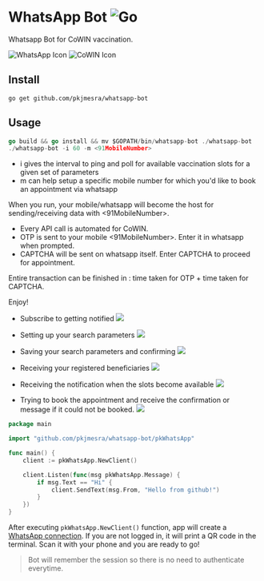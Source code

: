 # WhatsApp Bot ![Go](https://github.com/pkjmesra/whatsapp-bot/workflows/Go/badge.svg)
Whatsapp Bot for CoWIN vaccination.

![WhatsApp Icon](https://cdn.icon-icons.com/icons2/373/PNG/96/Whatsapp_37229.png)
![CoWIN Icon](https://prod-cdn.preprod.co-vin.in/assets/images/covid19logo.jpg)

## Install

```
go get github.com/pkjmesra/whatsapp-bot
```

## Usage

```go
go build && go install && mv $GOPATH/bin/whatsapp-bot ./whatsapp-bot
./whatsapp-bot -i 60 -m <91MobileNumber>
```
- i gives the interval to ping and poll for available vaccination slots for a given set of parameters
- m can help setup a specific mobile number for which you'd like to book an appointment via whatsapp

When you run, your mobile/whatsapp will become the host for sending/receiving data with <91MobileNumber>.

- Every API call is automated for CoWIN. 
- OTP is sent to your mobile <91MobileNumber>. Enter it in whatsapp when prompted.
- CAPTCHA will be sent on whatsapp itself. Enter CAPTCHA to proceed for appointment.

Entire transaction can be finished in : time taken for OTP + time taken for CAPTCHA.

Enjoy!

- Subscribe to getting notified
![](./images/1.jpg)


- Setting up your search parameters
![](./images/2.jpg)


- Saving your search parameters and confirming
![](./images/3.jpg)


- Receiving your registered beneficiaries
![](./images/4.jpg)


- Receiving the notification when the slots become available
![](./images/5.jpg)


- Trying to book the appointment and receive the confirmation or message if it could not be booked.
![](./images/6.jpg)


```go
package main

import "github.com/pkjmesra/whatsapp-bot/pkWhatsApp"

func main() {
	client := pkWhatsApp.NewClient()

	client.Listen(func(msg pkWhatsApp.Message) {
		if msg.Text == "Hi" {
			client.SendText(msg.From, "Hello from github!")
		}
	})
}
```

After executing `pkWhatsApp.NewClient()` function, app will create a [WhatsApp connection](https://github.com/Rhymen/go-whatsapp). If you are not logged in, it will print a QR code in the terminal. Scan it with your phone and you are ready to go!

> Bot will remember the session so there is no need to authenticate everytime.

